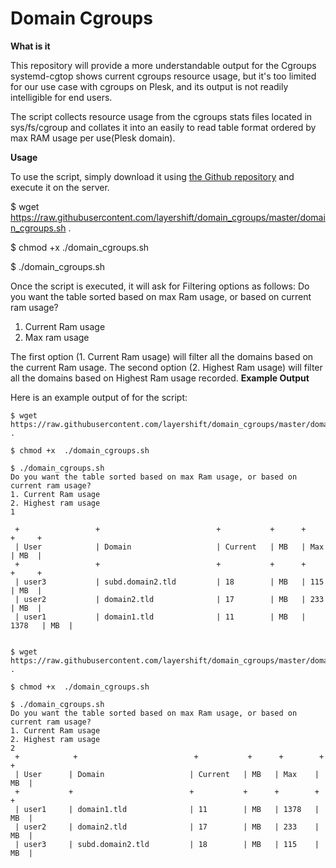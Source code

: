  # Domain Cgroups
 
 **What is it**

 This repository will provide a more understandable output for the Cgroups 
 systemd-cgtop shows current cgroups resource usage, but it's too limited for our use case with cgroups on Plesk, and its output is not readily intelligible for end users.

 The script collects resource usage from the cgroups stats files located in sys/fs/cgroup and collates it into an easily to read table format ordered by max RAM usage per use(Plesk domain).

 **Usage**

 To use the script, simply download it using [the Github repository](https://raw.githubusercontent.com/layershift/domain_cgroups/master/domain_cgroups.sh) and execute it on the server.

 $ wget https://raw.githubusercontent.com/layershift/domain_cgroups/master/domain_cgroups.sh .

 $ chmod +x  ./domain_cgroups.sh

 $ ./domain_cgroups.sh

 Once the script is executed, it will ask for Filtering options as follows:
 Do you want the table sorted based on max Ram usage, or based on current ram usage?
 1. Current Ram usage
 2. Max ram usage 
 
 The first option (1. Current Ram usage) will filter all the domains based on the current Ram usage.
 The second option (2. Highest Ram usage) will filter all the domains based on Highest Ram usage recorded.
 **Example Output**

 Here is an example output of for the script:
 ```
 $ wget https://raw.githubusercontent.com/layershift/domain_cgroups/master/domain_cgroups.sh .

 $ chmod +x  ./domain_cgroups.sh

 $ ./domain_cgroups.sh
 Do you want the table sorted based on max Ram usage, or based on current ram usage?
 1. Current Ram usage
 2. Highest ram usage
 1

  +                 +                          +           +      +        +     +
  | User            | Domain                   | Current   | MB   | Max    | MB  |
  +                 +                          +           +      +        +     +
  | user3           | subd.domain2.tld         | 18        | MB   | 115    | MB  |
  | user2           | domain2.tld              | 17        | MB   | 233    | MB  |
  | user1           | domain1.tld              | 11        | MB   | 1378   | MB  |


 $ wget https://raw.githubusercontent.com/layershift/domain_cgroups/master/domain_cgroups.sh .

 $ chmod +x  ./domain_cgroups.sh

 $ ./domain_cgroups.sh
 Do you want the table sorted based on max Ram usage, or based on current ram usage?
 1. Current Ram usage
 2. Highest ram usage
 2
  +            +                          +           +      +        +     +
  | User      | Domain                   | Current   | MB   | Max    | MB  |
  +           +                          +           +      +        +     +
  | user1     | domain1.tld              | 11        | MB   | 1378   | MB  |
  | user2     | domain2.tld              | 17        | MB   | 233    | MB  |
  | user3     | subd.domain2.tld         | 18        | MB   | 115    | MB  |

 ```
 
